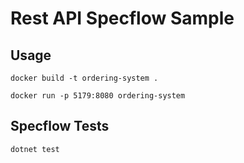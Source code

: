# Rest API Specflow Sample

## Usage

`docker build -t ordering-system .`

`docker run -p 5179:8080 ordering-system`

## Specflow Tests

`dotnet test`